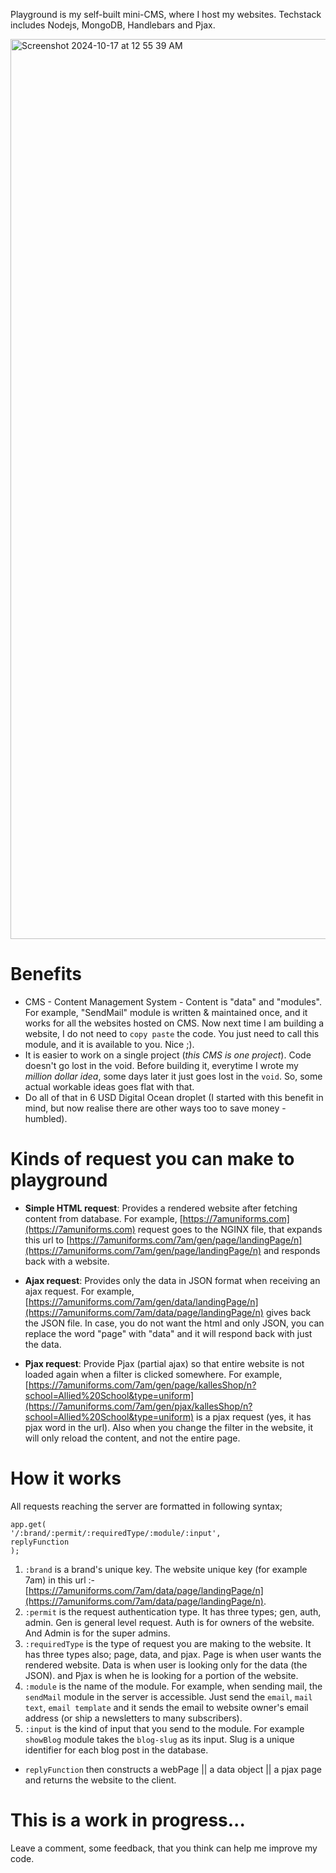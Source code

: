Playground is my self-built mini-CMS, where I host my websites. Techstack includes Nodejs, MongoDB, Handlebars and Pjax. 

<img width="1440" alt="Screenshot 2024-10-17 at 12 55 39 AM" src="https://github.com/user-attachments/assets/c47a5a0a-f853-4cfc-bd62-3a42f75c3f39">

# Benefits
- CMS - Content Management System - Content is "data" and "modules". For example, "SendMail" module is written & maintained once, and it works for all the websites hosted on CMS. Now next time I am building a website, I do not need to `copy paste` the code. You just need to call this module, and it is available to you. Nice ;).
- It is easier to work on a single project (*this CMS is one project*). Code doesn't go lost in the void. Before building it, everytime I wrote my *million dollar idea*, some days later it just goes lost in the `void`. So, some actual workable ideas goes flat with that.
- Do all of that in 6 USD Digital Ocean droplet (I started with this benefit in mind, but now realise there are other ways too to save money - humbled).

# Kinds of request you can make to playground

- **Simple HTML request**: Provides a rendered website after fetching content from database. For example, [https://7amuniforms.com](https://7amuniforms.com) request goes to the NGINX file, that expands this url to [https://7amuniforms.com/7am/gen/page/landingPage/n](https://7amuniforms.com/7am/gen/page/landingPage/n) and responds back with a website.

- **Ajax request**: Provides only the data in JSON format when receiving an ajax request. For example, [https://7amuniforms.com/7am/gen/data/landingPage/n](https://7amuniforms.com/7am/data/page/landingPage/n) gives back the JSON file. In case, you do not want the html and only JSON, you can replace the word "page" with "data" and it will respond back with just the data.

- **Pjax request**: Provide Pjax (partial ajax) so that entire website is not loaded again when a filter is clicked somewhere. For example, [https://7amuniforms.com/7am/gen/page/kallesShop/n?school=Allied%20School&type=uniform](https://7amuniforms.com/7am/gen/pjax/kallesShop/n?school=Allied%20School&type=uniform) is a pjax request (yes, it has pjax word in the url). Also when you change the filter in the website, it will only reload the content, and not the entire page.

# How it works

All requests reaching the server are formatted in following syntax;

```
app.get(
'/:brand/:permit/:requiredType/:module/:input', 
replyFunction 
);
```

1. `:brand` is a brand's unique key. The website unique key (for example 7am) in this url :- [https://7amuniforms.com/7am/data/page/landingPage/n](https://7amuniforms.com/7am/data/page/landingPage/n).
2. `:permit` is the request authentication type. It has three types; gen, auth, admin. Gen is general level request. Auth is for owners of the website. And Admin is for the super admins. 
3. `:requiredType` is the type of request you are making to the website. It has three types also; page, data, and pjax. Page is when user wants the rendered website. Data is when user is looking only for the data (the JSON). and Pjax is when he is looking for a portion of the website. 
4. `:module` is the name of the module. For example, when sending mail, the `sendMail` module in the server is accessible. Just send the `email`, `mail text`, `email template` and it sends the email to website owner's email address (or ship a newsletters to many subscribers).
5. `:input` is the kind of input that you send to the module. For example `showBlog` module takes the `blog-slug` as its input. Slug is a unique identifier for each blog post in the database.

- `replyFunction` then constructs a webPage || a data object || a pjax page and returns the website to the client.


# This is a work in progress...
Leave a comment, some feedback, that you think can help me improve my code. 
